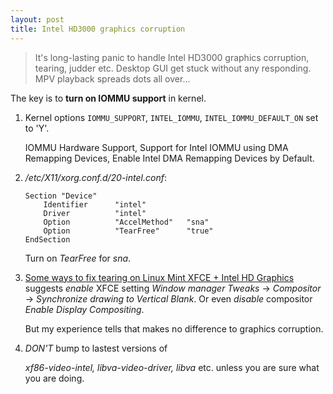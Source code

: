 ```yaml
---
layout: post
title: Intel HD3000 graphics corruption
---
```


> It's long-lasting panic to handle Intel HD3000 graphics corruption, tearing, judder etc. Desktop GUI get stuck without any responding. MPV playback spreads dots all over...

The key is to **turn on IOMMU support** in kernel.

1. Kernel options `IOMMU_SUPPORT`, `INTEL_IOMMU`, `INTEL_IOMMU_DEFAULT_ON` set to 'Y'.

   IOMMU Hardware Support, Support for Intel IOMMU using DMA Remapping Devices, Enable Intel DMA Remapping Devices by Default.
2. */etc/X11/xorg.conf.d/20-intel.conf*:

   ```
   Section "Device"
	   Identifier      "intel"
	   Driver          "intel"
	   Option          "AccelMethod"   "sna"
	   Option          "TearFree"      "true"
   EndSection
   ```

   Turn on *TearFree* for *sna*.
3. [Some ways to fix tearing on Linux Mint XFCE + Intel HD Graphics](https://komorebinomichi.wordpress.com/2015/08/24/some-ways-to-fix-tearing-on-linux-mint-xfce-intel-hd-graphics/) suggests *enable* XFCE setting *Window manager Tweaks* -> *Compositor* -> *Synchronize drawing to Vertical Blank*. Or even *disable* compositor *Enable Display Compositing*.

   But my experience tells that makes no difference to graphics corruption.
4. *DON'T* bump to lastest versions of

   *xf86-video-intel, libva-video-driver, libva* etc. unless you are sure what you are doing.
